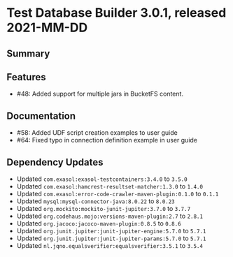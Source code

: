 # Test Database Builder 3.0.1, released 2021-MM-DD

## Summary

## Features

* #48: Added support for multiple jars in BucketFS content.

## Documentation

* #58: Added UDF script creation examples to user guide
* #64: Fixed typo in connection definition example in user guide

## Dependency Updates

* Updated `com.exasol:exasol-testcontainers:3.4.0` to `3.5.0`
* Updated `com.exasol:hamcrest-resultset-matcher:1.3.0` to `1.4.0`
* Updated `com.exasol:error-code-crawler-maven-plugin:0.1.0` to `0.1.1`
* Updated `mysql:mysql-connector-java:8.0.22` to `8.0.23`
* Updated `org.mockito:mockito-junit-jupiter:3.7.0` to `3.7.7`
* Updated `org.codehaus.mojo:versions-maven-plugin:2.7` to `2.8.1`
* Updated `org.jacoco:jacoco-maven-plugin:0.8.5` to `0.8.6`
* Updated `org.junit.jupiter:junit-jupiter-engine:5.7.0` to `5.7.1`
* Updated `org.junit.jupiter:junit-jupiter-params:5.7.0` to `5.7.1`
* Updated `nl.jqno.equalsverifier:equalsverifier:3.5.1` to `3.5.4`
